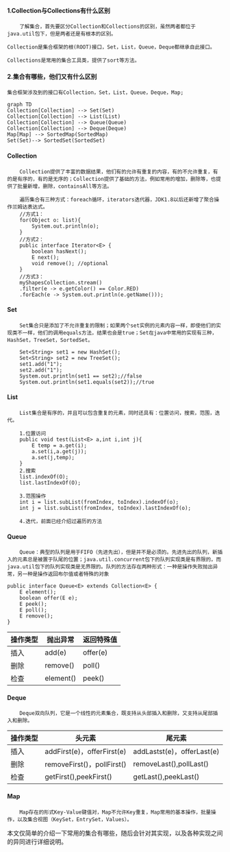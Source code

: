 #### 1.Collection与Collections有什么区别

        了解集合，首先要区分Collection和Collections的区别，虽然两者都位于java.util包下，但是两者还是有根本的区别。
    
    Collection是集合框架的根(ROOT)接口，Set，List，Queue，Deque都继承自此接口。
    
    Collections是常用的集合工具类，提供了sort等方法。

#### 2.集合有哪些，他们又有什么区别

    集合框架涉及到的接口有Collection，Set，List，Queue，Deque，Map;
    
```mermaid
graph TD
Collection[Collection] --> Set(Set) 
Collection[Collection] --> List(List)
Collection[Collection] --> Queue(Queue)
Collection[Collection] --> Deque(Deque)
Map[Map] --> SortedMap(SortedMap)
Set(Set)--> SortedSet(SortedSet)
```

#### Collection

        Collection提供了丰富的数据结果，他们有的允许有重复的内容，有的不允许重复，有的是有序的，有的是无序的；Collection提供了基础的方法，例如常用的增加，删除等，也提供了批量新增，删除，containsAll等方法。
        
        遍历集合有三种方式：foreach循环，iterators迭代器，JDK1.8以后还新增了聚合操作兰姆达表达式。
        //方式1：
        for(Object o: list){
            System.out.println(o);
        }
        //方式2：
        public interface Iterator<E> {
            boolean hasNext();
            E next();
            void remove(); //optional
        }
        //方式3：
        myShapesCollection.stream()
        .filter(e -> e.getColor() == Color.RED)
        .forEach(e -> System.out.println(e.getName()));
        
#### Set

        Set集合只是添加了不允许重复的限制；如果两个set实例的元素内容一样，即使他们的实现类不一样，他们的调用equals方法，结果也会是true；Set在java中常用的实现有三种，HashSet，TreeSet，SortedSet。
        
        Set<String> set1 = new HashSet();
        Set<String> set2 = new TreeSet();
        set1.add("1");
        set2.add("1");
        System.out.println(set1 == set2);//false
        System.out.println(set1.equals(set2));//true
        
        
#### List

        List集合是有序的，并且可以包含重复的元素，同时还具有：位置访问，搜索，范围，迭代。
        
        1.位置访问
        public void test(List<E> a,int i,int j){
            E temp = a.get(i);
            a.set(i,a.get(j));
            a.set(j,temp);
        }
        2.搜索
        list.indexOf(O);
        list.lastIndexOf(O);
        
        3.范围操作
        int i = list.subList(fromIndex, toIndex).indexOf(o);
        int j = list.subList(fromIndex, toIndex).lastIndexOf(o);
        
        4.迭代，前面已经介绍过遍历的方法
        
#### Queue

        Queue：典型的队列是用于FIFO（先进先出），但是并不是必须的。先进先出的队列，新插入的元素总是被置于队尾的位置；java.util.concurrent包下的队列实现类是有界限的，而java.util包下的队列实现类是无界限的。队列的方法存在两种形式：一种是操作失败抛出异常，另一种是操作返回布尔值或者特殊的对象
                
```
public interface Queue<E> extends Collection<E> {
    E element();
    boolean offer(E e);
    E peek();
    E poll();
    E remove();
}
```
        

| 操作类型 | 抛出异常 | 返回特殊值 |
| --- | --- | --- |
| 插入 | add(e) | offer(e) |
| 删除 | remove() | poll() |
| 检查 | element() | peek() |

#### Deque

        Deque双向队列，它是一个线性的元素集合，既支持从头部插入和删除，又支持从尾部插入和删除。
        
| 操作类型 | 头元素 | 尾元素 |
| --- | --- | --- |
| 插入 | addFirst(e)，offerFirst(e) | addLastst(e)，offerLast(e) |
| 删除 | removeFirst()，pollFirst() | removeLast(),pollLast() |
| 检查 | getFirst(),peekFirst() | getLast(),peekLast() |   


#### Map
        
        Map存在的形式Key-Value键值对，Map不允许Key重复，Map常用的基本操作，批量操作，以及集合视图（KeySet，EntrySet，Values）。
        

本文仅简单的介绍一下常用的集合有哪些，随后会针对其实现，以及各种实现之间的异同进行详细说明。        
        
        
   

